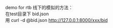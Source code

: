 demo for rtb
线下的模拟的方法：
<br/>在test目录下 bid.json
<br/>用 curl -d @bid.json http://127.0.0.1:8000/xxx/bid